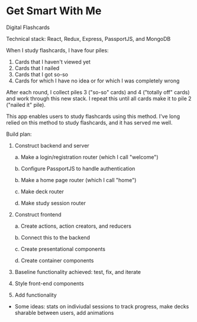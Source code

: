 # Get Smart With Me
Digital Flashcards

Technical stack: React, Redux, Express, PassportJS, and MongoDB 

When I study flashcards, I have four piles: 
1. Cards that I haven't viewed yet 
2. Cards that I nailed 
3. Cards that I got so-so 
4. Cards for which I have no idea or for which I was completely wrong 

After each round, I collect piles 3 ("so-so" cards) and 4 ("totally off" cards) and work through this new stack. I repeat this until all cards make it to pile 2 ("nailed it" pile). 

This app enables users to study flashcards using this method. I've long relied on this method to study flashcards, and it has served me well. 



Build plan: 
1. Construct backend and server

    a. Make a login/registration router (which I call "welcome") 

    b. Configure PassportJS to handle authentication

    b. Make a home page router (which I call "home") 

    c. Make deck router 

    d. Make study session router 
  
2. Construct frontend

    a. Create actions, action creators, and reducers

    b. Connect this to the backend 

    c. Create presentational components 

    d. Create container components
    
3. Baseline functionality achieved: test, fix, and iterate 
4. Style front-end components 
5. Add functionality 
  
  - Some ideas: stats on indiviudal sessions to track progress, make decks sharable between users, add animations 
